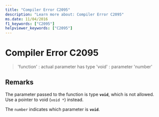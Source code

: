 ```yaml
---
title: "Compiler Error C2095"
description: "Learn more about: Compiler Error C2095"
ms.date: 11/04/2016
f1_keywords: ["C2095"]
helpviewer_keywords: ["C2095"]
---
```

# Compiler Error C2095

> 'function' : actual parameter has type 'void' : parameter 'number'

## Remarks

The parameter passed to the function is type **`void`**, which is not allowed. Use a pointer to void (`void *`) instead.

The `number` indicates which parameter is **`void`**.

